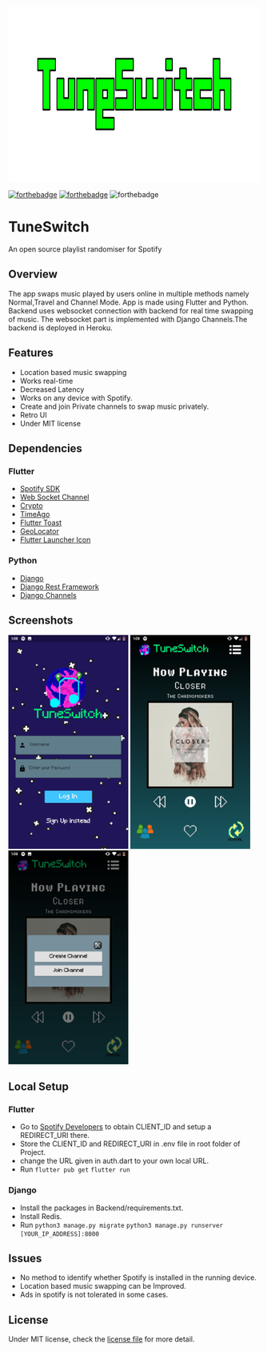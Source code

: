 <p align="center">
  <img alt="TuneSwitch" src="./Markdown/tune.png" height="350">
</p>

[![forthebadge](https://forthebadge.com/images/badges/made-with-python.svg)](https://forthebadge.com)
[![forthebadge](https://forthebadge.com/images/badges/built-for-android.svg)](https://forthebadge.com)
![forthebadge](https://img.shields.io/badge/made--with-flutter-blue?logo=flutter&style=for-the-badge)

# TuneSwitch
An open source playlist randomiser for Spotify

## Overview
The app swaps music played by users online in multiple methods namely Normal,Travel and Channel Mode. App is made using Flutter and Python. Backend uses websocket connection with backend for real time swapping of music. The websocket part is implemented with Django Channels.The backend is deployed in Heroku.

## Features
* Location based music swapping
* Works real-time
* Decreased Latency
* Works on any device with Spotify.
* Create and join Private channels to swap music privately.
* Retro UI
* Under MIT license

## Dependencies
### Flutter
* [Spotify SDK](https://pub.dev/packages/spotify_sdk)
* [Web Socket Channel](https://pub.dev/packages/web_socket_channel)
* [Crypto](https://pub.dev/packages/crypto)
* [TimeAgo](https://pub.dev/packages/timeago)
* [Flutter Toast](https://pub.dev/packages/fluttertoast)
* [GeoLocator](https://pub.dev/packages/geolocator)
* [Flutter Launcher Icon](https://pub.dev/packages/flutter_launcher_icons)

### Python
* [Django](https://www.djangoproject.com/)
* [Django Rest Framework](https://www.django-rest-framework.org/)
* [Django Channels](https://channels.readthedocs.io/en/latest/)

## Screenshots
<p float="left">
  <img src="./Markdown/screenshots/login.jpg" width="240">
  <img src="./Markdown/screenshots/player.jpg" width="240">
  <img src="./Markdown/screenshots/channel.jpg" width="240">
</p>

## Local Setup
### Flutter
* Go to [Spotify Developers](https://developer.spotify.com/dashboard/login) to obtain CLIENT_ID and setup a REDIRECT_URI there.
* Store the CLIENT_ID and REDIRECT_URI in .env file in root folder of Project.
* change the URL given in auth.dart to your own local URL.
* Run
``flutter pub get``
``flutter run``

### Django
* Install the packages in Backend/requirements.txt.
* Install Redis.
* Run
``python3 manage.py migrate``
``python3 manage.py runserver [YOUR_IP_ADDRESS]:8000``

## Issues
* No method to identify whether Spotify is installed in the running device.
* Location based music swapping can be Improved.
* Ads in spotify is not tolerated in some cases.


## License
Under MIT license, check the [license file]() for more detail.

